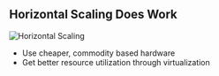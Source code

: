 <!-- .element: class="textleft-imageright" -->


## Horizontal Scaling Does Work

![Horizontal Scaling](slides/resources/images/horizontal.png "Horizontal Scaling") 

* Use cheaper, commodity based hardware
* Get better resource utilization through virtualization

